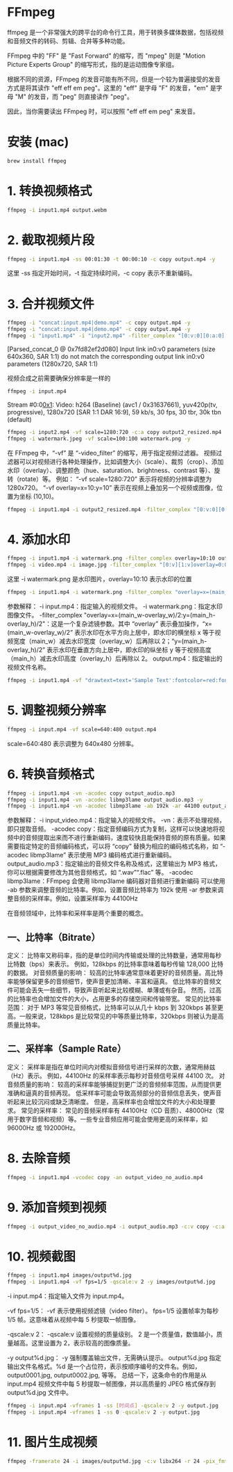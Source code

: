 # FFmpeg

ffmpeg 是一个非常强大的跨平台的命令行工具，用于转换多媒体数据，包括视频和音频文件的转码、剪辑、合并等多种功能。

FFmpeg 中的 "FF" 是 "Fast Forward" 的缩写，而 "mpeg" 则是 "Motion Picture Experts Group" 的缩写形式，指的是运动图像专家组。

根据不同的资源，FFmpeg 的发音可能有所不同，但是一个较为普遍接受的发音方式是将其读作 "eff eff em peg"。这里的 "eff" 是字母 "F" 的发音，"em" 是字母 "M" 的发音，而 "peg" 则直接读作 "peg"。

因此，当你需要读出 FFmpeg 时，可以按照 "eff eff em peg" 来发音。

# 安装 (mac)

```bash
brew install ffmpeg
```

# 1. 转换视频格式

```bash
ffmpeg -i input1.mp4 output.webm
```

# 2. 截取视频片段

```bash
ffmpeg -i input1.mp4 -ss 00:01:30 -t 00:00:10 -c copy output.mp4 -y
```

这里 -ss 指定开始时间，-t 指定持续时间，-c copy 表示不重新编码。

# 3. 合并视频文件

```bash
ffmpeg -i "concat:input.mp4|demo.mp4" -c copy output.mp4 -y
ffmpeg -i "concat:input.mp4|demo.mp4" -c copy output.mp4 -y
ffmpeg -i "input1.mp4" -i "input2.mp4" -filter_complex "[0:v:0][0:a:0][1:v:0][1:a:0]concat=n=2:v=1:a=1[v][a]" -map "[v]" -map "[a]" output.mp4 -y
```

[Parsed_concat_0 @ 0x7fd82ef2d080] Input link in0:v0 parameters (size 640x360, SAR 1:1) do not match the corresponding output link in0:v0 parameters (1280x720, SAR 1:1)

视频合成之前需要确保分辨率是一样的

```bash
ffmpeg -i input.mp4
```

Stream #0:0[0x1](eng): Video: h264 (Baseline) (avc1 / 0x31637661), yuv420p(tv, progressive), 1280x720 [SAR 1:1 DAR 16:9], 59 kb/s, 30 fps, 30 tbr, 30k tbn (default)

```bash
ffmpeg -i input2.mp4 -vf scale=1280:720 -c:a copy output2_resized.mp4
ffmpeg -i watermark.jpeg -vf scale=100:100 watermark.png -y
```

在 FFmpeg 中，“-vf” 是 “-video_filter” 的缩写，用于指定视频过滤器。
视频过滤器可以对视频进行各种处理操作，比如调整大小（scale）、裁剪（crop）、添加水印（overlay）、调整颜色（hue、saturation、brightness、contrast 等）、旋转（rotate）等。
例如：
“-vf scale=1280:720” 表示将视频的分辨率调整为 1280x720。
“-vf overlay=x=10:y=10” 表示在视频上叠加另一个视频或图像，位置为坐标 (10,10)。

```bash
ffmpeg -i input1.mp4 -i output2_resized.mp4 -filter_complex "[0:v:0][0:a:0][1:v:0][1:a:0]concat=n=2:v=1:a=1[v][a]" -map "[v]" -map "[a]" output.mp4 -y
```

# 4. 添加水印

```bash
ffmpeg -i input1.mp4 -i watermark.png -filter_complex overlay=10:10 output.mp4 -y
ffmpeg -i video.mp4 -i image.jpg -filter_complex "[0:v][1:v]overlay=0:0" output.mp4
```

这里 -i watermark.png 是水印图片，overlay=10:10 表示水印的位置

```bash
ffmpeg -i input1.mp4 -i watermark.png -filter_complex "overlay=x=(main_w-overlay_w)/2:y=(main_h-overlay_h)/2" output.mp4 -y
```

参数解释：
-i input.mp4：指定输入的视频文件。
-i watermark.png：指定水印图像文件。
-filter_complex "overlay=x=(main_w-overlay_w)/2:y=(main_h-overlay_h)/2"：这是一个复杂滤镜参数。其中 “overlay” 表示叠加操作，“x=(main_w-overlay_w)/2” 表示水印在水平方向上居中，即水印的横坐标 x 等于视频宽度（main_w）减去水印宽度（overlay_w）后再除以 2；“y=(main_h-overlay_h)/2” 表示水印在垂直方向上居中，即水印的纵坐标 y 等于视频高度（main_h）减去水印高度（overlay_h）后再除以 2。
output.mp4：指定输出的视频文件名称。

```bash
ffmpeg -i input1.mp4 -vf "drawtext=text='Sample Text':fontcolor=red:fontsize=24:x=w-tw:y=h-th:enable='between(t,10,30)'" output.mp4 -y
```

# 5. 调整视频分辨率

```bash
ffmpeg -i input.mp4 -vf scale=640:480 output.mp4
```

scale=640:480 表示调整为 640x480 分辨率。

# 6. 转换音频格式

```bash
ffmpeg -i input1.mp4 -vn -acodec copy output_audio.mp3
ffmpeg -i input1.mp4 -vn -acodec libmp3lame output_audio.mp3 -y
ffmpeg -i input1.mp4 -vn -acodec libmp3lame -ab 192k -ar 44100 output_audio.mp3 -y
```

参数解释：
-i input_video.mp4：指定输入的视频文件。
-vn：表示不处理视频，即只提取音频。
-acodec copy：指定音频编码方式为复制，这样可以快速地将视频中的音频提取出来而不进行重新编码，速度较快且能保持音频的原有质量。如果需要指定特定的音频编码格式，可以将 “copy” 替换为相应的编码格式名称，如 “-acodec libmp3lame” 表示使用 MP3 编码格式进行重新编码。
output_audio.mp3：指定输出的音频文件名称及格式，这里输出为 MP3 格式，你可以根据需要修改为其他音频格式，如 “.wav”“.flac” 等。
-acodec libmp3lame：FFmpeg 会使用 libmp3lame 编码器对音频进行重新编码
可以使用 -ab 参数来调整音频的比特率。例如，设置音频比特率为 192k
使用 -ar 参数来调整音频的采样率。例如，设置采样率为 44100Hz

在音频领域中，比特率和采样率是两个重要的概念。

## 一、比特率（Bitrate）

定义：
比特率又称码率，指的是单位时间内传输或处理的比特数量，通常用每秒比特数（bps）来表示。
例如，128kbps 的比特率意味着每秒传输 128,000 比特的数据。
对音频质量的影响：
较高的比特率通常意味着更好的音频质量。高比特率能够保留更多的音频细节，使声音更加清晰、丰富和逼真。
低比特率的音频文件可能会丢失一些细节，导致声音听起来比较模糊、单薄或有杂音。
然而，过高的比特率也会增加文件的大小，占用更多的存储空间和传输带宽。
常见的比特率范围：
对于 MP3 等常见音频格式，比特率可以从几十 kbps 到 320kbps 甚至更高。一般来说，128kbps 是比较常见的中等质量比特率，320kbps 则被认为是高质量比特率。

## 二、采样率（Sample Rate）

定义：
采样率是指在单位时间内对模拟音频信号进行采样的次数，通常用赫兹（Hz）表示。
例如，44100Hz 的采样率表示每秒对音频信号采样 44100 次。
对音频质量的影响：
较高的采样率能够捕捉到更广泛的音频频率范围，从而提供更准确和逼真的音频再现。
低采样率可能会导致高频部分的音频信息丢失，使声音听起来比较沉闷或缺乏清晰度。
但是，高采样率也会增加文件的大小和处理要求。
常见的采样率：
常见的音频采样率有 44100Hz（CD 音质）、48000Hz（常用于数字音频和视频）等。一些专业音频应用可能会使用更高的采样率，如 96000Hz 或 192000Hz。

# 8. 去除音频

```bash
ffmpeg -i input1.mp4 -vcodec copy -an output_video_no_audio.mp4
```

# 9. 添加音频到视频

```bash
ffmpeg -i output_video_no_audio.mp4 -i output_audio.mp3 -c:v copy -c:a aac -strict experimental output.mp4 -y
```

# 10. 视频截图

```bash
ffmpeg -i input1.mp4 images/output%d.jpg
ffmpeg -i input1.mp4 -vf fps=1/5 -qscale:v 2 -y images/output%d.jpg
```

-i input.mp4：指定输入文件为 input.mp4。

-vf fps=1/5：
-vf 表示使用视频滤镜（video filter）。
fps=1/5 设置帧率为每秒 1/5 帧。这意味着从视频中每 5 秒提取一帧图像。

-qscale:v 2：
-qscale:v 设置视频的质量级别。
2 是一个质量值，数值越小，质量越高。这里设置为 2，表示较高的图像质量。

-y output%d.jpg：
-y 强制覆盖输出文件，无需确认提示。
output%d.jpg 指定输出文件名格式。%d 是一个占位符，表示按顺序编号的文件名。例如，output0001.jpg, output0002.jpg, 等等。
总结一下，这条命令的作用是从 input.mp4 视频文件中每 5 秒提取一帧图像，并以高质量的 JPEG 格式保存到 output%d.jpg 文件中。

```bash
ffmpeg -i input.mp4 -vframes 1 -ss [时间点] -qscale:v 2 -y output.jpg
ffmpeg -i input.mp4 -vframes 1 -ss 0 -qscale:v 2 -y output.jpg
```

# 11. 图片生成视频

```bash
ffmpeg -framerate 24 -i images/output%d.jpg -c:v libx264 -r 24 -pix_fmt yuv420p video_output.mp4 -y
```
